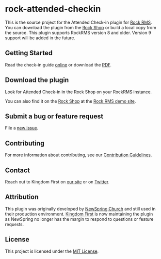 # rock-attended-checkin

This is the source project for the Attended Check-in plugin for [Rock RMS](http://rockrms.com).  You can download the plugin from the [Rock Shop](https://www.rockrms.com/Plugin/32) or build a local copy from the source. This plugin supports RockRMS version 8 and older. Version 9 support will be added in the future.

## Getting Started

Read the check-in guide [online](./docs/Attended%20Checkin.md) or download the [PDF](./docs/Attended%20Checkin.pdf).

## Download the plugin

Look for Attended Check-in in the Rock Shop on your RockRMS instance.  

You can also find it on the [Rock Shop](http://rock.rocksolidchurchdemo.com/page/4306?PackageId=32) at the [Rock RMS demo site](http://rock.rocksolidchurchdemo.com).

## Submit a bug or feature request

File a [new issue](../../issues/new).

## Contributing

For more information about contributing, see our [Contribution Guidelines](./CONTRIBUTING.md).

## Contact

Reach out to Kingdom First on [our site](https://www.kingdomfirstsolutions.com/contact) or on [Twitter](https://twitter.com/thekfsteam). 

## Attribution

This plugin was originally developed by [NewSpring Church](https://newspring.cc) and still used in their production environment.  [Kingdom First](https://kingdomfirstsolutions.com) is now maintaining the plugin as NewSpring no longer has the margin to respond to questions or feature requests.  

## License

This project is licensed under the [MIT License](./LICENSE.md).

